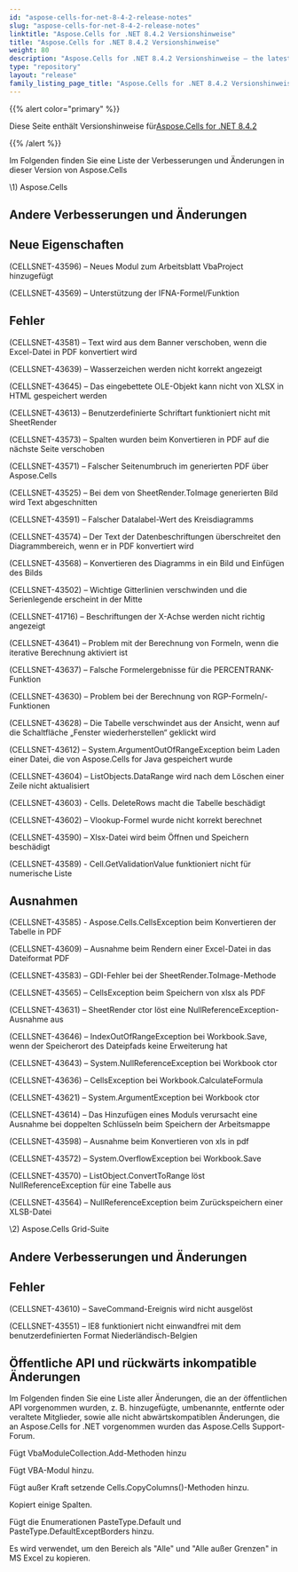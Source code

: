 ```yaml
---
id: "aspose-cells-for-net-8-4-2-release-notes"
slug: "aspose-cells-for-net-8-4-2-release-notes"
linktitle: "Aspose.Cells for .NET 8.4.2 Versionshinweise"
title: "Aspose.Cells for .NET 8.4.2 Versionshinweise"
weight: 80
description: "Aspose.Cells for .NET 8.4.2 Versionshinweise – the latest updates and fixes."
type: "repository"
layout: "release"
family_listing_page_title: "Aspose.Cells for .NET 8.4.2 Versionshinweise"
---
```

{{% alert color="primary" %}} 

 Diese Seite enthält Versionshinweise für[Aspose.Cells for .NET 8.4.2](https://releases.aspose.com/cells/net/new-releases/aspose.cells-for-.net-8.4.2/)

{{% /alert %}} 

 Im Folgenden finden Sie eine Liste der Verbesserungen und Änderungen in dieser Version von Aspose.Cells



\1) Aspose.Cells 


## **Andere Verbesserungen und Änderungen**

## **Neue Eigenschaften**


 (CELLSNET-43596) – Neues Modul zum Arbeitsblatt VbaProject hinzugefügt

(CELLSNET-43569) – Unterstützung der IFNA-Formel/Funktion


## **Fehler**


 (CELLSNET-43581) – Text wird aus dem Banner verschoben, wenn die Excel-Datei in PDF konvertiert wird

 (CELLSNET-43639) – Wasserzeichen werden nicht korrekt angezeigt

 (CELLSNET-43645) – Das eingebettete OLE-Objekt kann nicht von XLSX in HTML gespeichert werden

 (CELLSNET-43613) – Benutzerdefinierte Schriftart funktioniert nicht mit SheetRender

 (CELLSNET-43573) – Spalten wurden beim Konvertieren in PDF auf die nächste Seite verschoben

 (CELLSNET-43571) – Falscher Seitenumbruch im generierten PDF über Aspose.Cells

 (CELLSNET-43525) – Bei dem von SheetRender.ToImage generierten Bild wird Text abgeschnitten

 (CELLSNET-43591) – Falscher Datalabel-Wert des Kreisdiagramms

 (CELLSNET-43574) – Der Text der Datenbeschriftungen überschreitet den Diagrammbereich, wenn er in PDF konvertiert wird

 (CELLSNET-43568) – Konvertieren des Diagramms in ein Bild und Einfügen des Bilds

 (CELLSNET-43502) – Wichtige Gitterlinien verschwinden und die Serienlegende erscheint in der Mitte

(CELLSNET-41716) – Beschriftungen der X-Achse werden nicht richtig angezeigt

 (CELLSNET-43641) – Problem mit der Berechnung von Formeln, wenn die iterative Berechnung aktiviert ist

 (CELLSNET-43637) – Falsche Formelergebnisse für die PERCENTRANK-Funktion

 (CELLSNET-43630) – Problem bei der Berechnung von RGP-Formeln/-Funktionen

 (CELLSNET-43628) – Die Tabelle verschwindet aus der Ansicht, wenn auf die Schaltfläche „Fenster wiederherstellen“ geklickt wird

 (CELLSNET-43612) – System.ArgumentOutOfRangeException beim Laden einer Datei, die von Aspose.Cells for Java gespeichert wurde

 (CELLSNET-43604) – ListObjects.DataRange wird nach dem Löschen einer Zeile nicht aktualisiert

 (CELLSNET-43603) - Cells. DeleteRows macht die Tabelle beschädigt

 (CELLSNET-43602) – Vlookup-Formel wurde nicht korrekt berechnet

 (CELLSNET-43590) – Xlsx-Datei wird beim Öffnen und Speichern beschädigt

 (CELLSNET-43589) - Cell.GetValidationValue funktioniert nicht für numerische Liste


## **Ausnahmen**


 (CELLSNET-43585) - Aspose.Cells.CellsException beim Konvertieren der Tabelle in PDF

(CELLSNET-43609) – Ausnahme beim Rendern einer Excel-Datei in das Dateiformat PDF

 (CELLSNET-43583) – GDI-Fehler bei der SheetRender.ToImage-Methode

 (CELLSNET-43565) – CellsException beim Speichern von xlsx als PDF

 (CELLSNET-43631) – SheetRender ctor löst eine NullReferenceException-Ausnahme aus

 (CELLSNET-43646) – IndexOutOfRangeException bei Workbook.Save, wenn der Speicherort des Dateipfads keine Erweiterung hat

 (CELLSNET-43643) – System.NullReferenceException bei Workbook ctor

 (CELLSNET-43636) – CellsException bei Workbook.CalculateFormula

 (CELLSNET-43621) – System.ArgumentException bei Workbook ctor

 (CELLSNET-43614) – Das Hinzufügen eines Moduls verursacht eine Ausnahme bei doppelten Schlüsseln beim Speichern der Arbeitsmappe

 (CELLSNET-43598) – Ausnahme beim Konvertieren von xls in pdf

 (CELLSNET-43572) – System.OverflowException bei Workbook.Save

 (CELLSNET-43570) – ListObject.ConvertToRange löst NullReferenceException für eine Tabelle aus

 (CELLSNET-43564) – NullReferenceException beim Zurückspeichern einer XLSB-Datei



 \2) Aspose.Cells Grid-Suite


## **Andere Verbesserungen und Änderungen**

## **Fehler**


(CELLSNET-43610) – SaveCommand-Ereignis wird nicht ausgelöst

 (CELLSNET-43551) – IE8 funktioniert nicht einwandfrei mit dem benutzerdefinierten Format Niederländisch-Belgien


## **Öffentliche API und rückwärts inkompatible Änderungen**


 Im Folgenden finden Sie eine Liste aller Änderungen, die an der öffentlichen API vorgenommen wurden, z. B. hinzugefügte, umbenannte, entfernte oder veraltete Mitglieder, sowie alle nicht abwärtskompatiblen Änderungen, die an Aspose.Cells for .NET vorgenommen wurden das Aspose.Cells Support-Forum.



 Fügt VbaModuleCollection.Add-Methoden hinzu

 Fügt VBA-Modul hinzu.



 Fügt außer Kraft setzende Cells.CopyColumns()-Methoden hinzu.

 Kopiert einige Spalten.



 Fügt die Enumerationen PasteType.Default und PasteType.DefaultExceptBorders hinzu.

Es wird verwendet, um den Bereich als "Alle" und "Alle außer Grenzen" in MS Excel zu kopieren.


